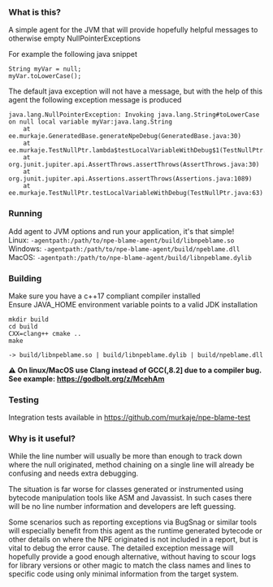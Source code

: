 ### What is this?
A simple agent for the JVM that will provide hopefully helpful messages to otherwise empty NullPointerExceptions

For example the following java snippet
```
String myVar = null;
myVar.toLowerCase();
```

The default java exception will not have a message,
but with the help of this agent the following exception message is produced
```
java.lang.NullPointerException: Invoking java.lang.String#toLowerCase on null local variable myVar:java.lang.String
	at ee.murkaje.GeneratedBase.generateNpeDebug(GeneratedBase.java:30)
	at ee.murkaje.TestNullPtr.lambda$testLocalVariableWithDebug$1(TestNullPtr.java:63)
	at org.junit.jupiter.api.AssertThrows.assertThrows(AssertThrows.java:30)
	at org.junit.jupiter.api.Assertions.assertThrows(Assertions.java:1089)
	at ee.murkaje.TestNullPtr.testLocalVariableWithDebug(TestNullPtr.java:63)
```

### Running
Add agent to JVM options and run your application, it's that simple!  
Linux: `-agentpath:/path/to/npe-blame-agent/build/libnpeblame.so`  
Windows: `-agentpath:/path/to/npe-blame-agent/build/npeblame.dll`  
MacOS: `-agentpath:/path/to/npe-blame-agent/build/libnpeblame.dylib`

### Building
Make sure you have a c++17 compliant compiler installed  
Ensure JAVA_HOME environment variable points to a valid JDK installation  
```
mkdir build
cd build
CXX=clang++ cmake ..
make

-> build/libnpeblame.so | build/libnpeblame.dylib | build/npeblame.dll
```
**⚠ On linux/MacOS use Clang instead of GCC(,8.2] due to a compiler bug. See example: https://godbolt.org/z/McehAm**

### Testing
Integration tests available in https://github.com/murkaje/npe-blame-test

### Why is it useful?
While the line number will usually be more than enough to track down where the null originated,
method chaining on a single line will already be confusing and needs extra debugging.

The situation is far worse for classes generated or instrumented using bytecode manipulation tools like ASM and Javassist.
In such cases there will be no line number information and developers are left guessing.
  
Some scenarios such as reporting exceptions via BugSnag or similar tools will especially benefit from this agent as the runtime generated bytecode or other details on where the NPE originated is not included in a report, but is vital to debug the error cause.
The detailed exception message will hopefully provide a good enough alternative, without having to scour logs for library versions or other magic to match the class names and lines to specific code using only minimal information from the target system.
